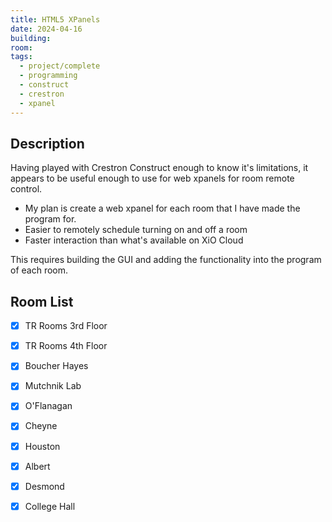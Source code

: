```yaml
---
title: HTML5 XPanels
date: 2024-04-16
building: 
room: 
tags:
  - project/complete
  - programming
  - construct
  - crestron
  - xpanel
---
```


## Description

Having played with Crestron Construct enough to know it's limitations, it appears to be useful enough to use for web xpanels for room remote control.

- My plan is create a web xpanel for each room that I have made the program for.
- Easier to remotely schedule turning on and off a room
- Faster interaction than what's available on XiO Cloud

This requires building the GUI and adding the functionality into the program of each room.

## Room List

- [x] TR Rooms 3rd Floor
- [x] TR Rooms 4th Floor
- [x] Boucher Hayes
- [x] Mutchnik Lab
- [x] O'Flanagan
- [x] Cheyne
- [x] Houston
- [x] Albert
- [x] Desmond
- [x] College Hall


